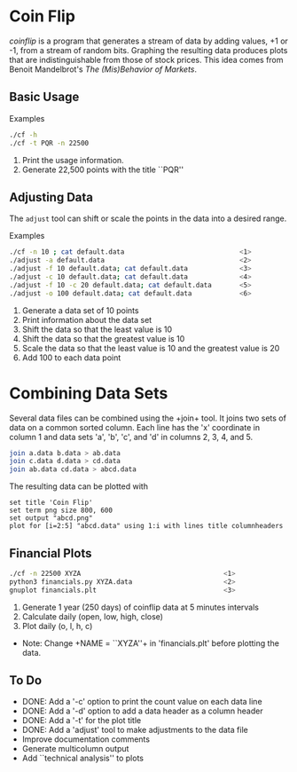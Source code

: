 # Coin Flip

_coinflip_ is a program that generates a stream of data by adding values, +1 or
-1, from a stream of random bits.  Graphing the resulting data produces plots
that are indistinguishable from those of stock prices.  This idea comes from
Benoit Mandelbrot's _The (Mis)Behavior of Markets_.


## Basic Usage

Examples

```sh
./cf -h
./cf -t PQR -n 22500
```
1.  Print the usage information.
2.  Generate 22,500 points with the title ``PQR'' 

## Adjusting Data

The `adjust` tool can shift or scale the points in the data into a desired
range.

Examples

```sh
./cf -n 10 ; cat default.data                             <1>
./adjust -a default.data                                  <2>
./adjust -f 10 default.data; cat default.data             <3>
./adjust -c 10 default.data; cat default.data             <4>
./adjust -f 10 -c 20 default.data; cat default.data       <5>
./adjust -o 100 default.data; cat default.data            <6>
```

1. Generate a data set of 10 points
2. Print information about the data set
3. Shift the data so that the least value is 10
4. Shift the data so that the greatest value is 10
5. Scale the data so that the least value is 10 and the greatest value is 20
6. Add 100 to each data point

# Combining Data Sets

Several data files can be combined using the +join+ tool.  It joins two sets
of data on a common sorted column.  Each line has the 'x' coordinate in column
1 and data sets 'a', 'b', 'c', and 'd' in columns 2, 3, 4, and 5.

```sh
join a.data b.data > ab.data
join c.data d.data > cd.data
join ab.data cd.data > abcd.data
```

The resulting data can be plotted with

```gnuplot
set title 'Coin Flip'
set term png size 800, 600
set output "abcd.png"
plot for [i=2:5] "abcd.data" using 1:i with lines title columnheaders
```

## Financial Plots

```sh
./cf -n 22500 XYZA                                    <1>
python3 financials.py XYZA.data                       <2>
gnuplot financials.plt                                <3>
```

1.  Generate 1 year (250 days) of coinflip data at 5 minutes intervals
2.  Calculate daily (open, low, high, close)
3.  Plot daily (o, l, h, c)
-   Note: Change +NAME = ``XYZA''+ in 'financials.plt' before plotting
    the data.

## To Do

* DONE: Add a '-c' option to print the count value on each data line
* DONE: Add a '-d' option to add a data header as a column header
* DONE: Add a '-t' for the plot title
* DONE: Add a 'adjust' tool to make adjustments to the data file
* Improve documentation comments
* Generate multicolumn output
* Add ``technical analysis'' to plots

